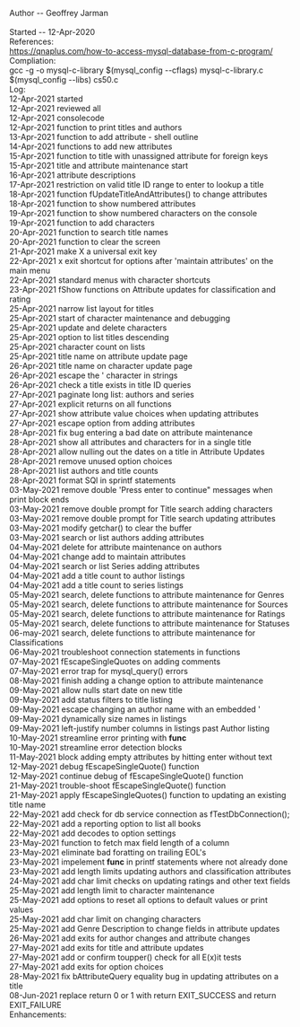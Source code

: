 Author -- Geoffrey Jarman<br/><br/>
Started -- 12-Apr-2020<br/>
References:<br/>
    https://qnaplus.com/how-to-access-mysql-database-from-c-program/<br/>
Compliation:<br/>
    gcc -g -o mysql-c-library $(mysql_config --cflags) mysql-c-library.c $(mysql_config --libs) cs50.c<br/>
Log:<br/>
    12-Apr-2021 started<br/>
    12-Apr-2021 reviewed all<br/>
    12-Apr-2021 consolecode<br/>
    12-Apr-2021 function to print titles and authors<br/>
    13-Apr-2021 function to add attribute - shell outline<br/>
    14-Apr-2021 functions to add new attributes<br/>
    15-Apr-2021 function to title with unassigned attribute for foreign keys<br/>
    15-Apr-2021 title and attribute maintenance start<br/>
    16-Apr-2021 attribute descriptions<br/>
    17-Apr-2021 restriction on valid title ID range to enter to lookup a title<br/>
    18-Apr-2021 function fUpdateTitleAndAttributes() to change attributes<br/>
    18-Apr-2021 function to show numbered attributes<br/>
    19-Apr-2021 function to show numbered characters on the console<br/>
    19-Apr-2021 function to add characters<br/>
    20-Apr-2021 function to search title names<br/>
    20-Apr-2021 function to clear the screen<br/>
    21-Apr-2021 make X a universal exit key<br/>
    22-Apr-2021 x exit shortcut for options after 'maintain attributes' on the main menu<br/>
    22-Apr-2021 standard menus with character shortcuts<br/>
    23-Apr-2021 fShow functions on Attribute updates for classification and rating<br/>
    25-Apr-2021 narrow list layout for titles<br/>
    25-Apr-2021 start of character maintenance and debugging<br/>
    25-Apr-2021 update and delete characters<br/>
    25-Apr-2021 option to list titles descending<br/>
    25-Apr-2021 character count on lists<br/>
    25-Apr-2021 title name on attribute update page<br/>
    26-Apr-2021 title name on character update page<br/>
    26-Apr-2021 escape the ' character in strings<br/>
    26-Apr-2021 check a title exists in title ID queries<br/>
    27-Apr-2021 paginate long list: authors and series<br/>
    27-Apr-2021 explicit returns on all functions<br/>
    27-Apr-2021 show attribute value choices when updating attributes<br/>
    27-Apr-2021 escape option from adding attributes<br/>
    28-Apr-2021 fix bug entering a bad date on attribute maintenance<br/>
    28-Apr-2021 show all attributes and characters for in a single title<br/>
    28-Apr-2021 allow nulling out the dates on a title in Attribute Updates<br/>
    28-Apr-2021 remove unused option choices<br/>
    28-Apr-2021 list authors and title counts<br/>
    28-Apr-2021 format SQl in sprintf statements<br/>
    03-May-2021 remove double 'Press enter to continue" messages when print block ends<br/>
    03-May-2021 remove double prompt for Title search adding characters<br/>
    03-May-2021 remove double prompt for Title search updating attributes<br/>
    03-May-2021 modify getchar() to clear the buffer<br/>
    03-May-2021 search or list authors adding attributes<br/>
    04-May-2021 delete for attribute maintenance on authors<br/>
    04-May-2021 change add to maintain attributes<br/>
    04-May-2021 search or list Series adding attributes<br/>
    04-May-2021 add a title count to author listings<br/>
    04-May-2021 add a title count to series listings<br/>
    05-May-2021 search, delete functions to attribute maintenance for Genres<br/>
    05-May-2021 search, delete functions to attribute maintenance for Sources<br/>
    05-May-2021 search, delete functions to attribute maintenance for Ratings<br/>
    05-May-2021 search, delete functions to attribute maintenance for Statuses<br/>
    06-may-2021 search, delete functions to attribute maintenance for Classifications<br/>
    06-May-2021 troubleshoot connection statements in functions<br/>
    07-May-2021 fEscapeSingleQuotes on adding comments<br/>
    07-May-2021 error trap for mysql_query() errors<br/>
    08-May-2021 finish adding a change option to attribute maintenance<br/>
    09-May-2021 allow nulls start date on new title<br/>
    09-May-2021 add status filters to title listing<br/>
    09-May-2021 escape changing an author name with an embedded '<br/>
    09-May-2021 dynamically size names in listings<br/>
    09-May-2021 left-justify number columns in listings past Author listing<br/>
    10-May-2021 streamline error printing with __func__<br/>
    10-May-2021 streamline error detection blocks<br/>
    11-May-2021 block adding empty attributes by hitting enter without text<br/>
    12-May-2021 debug fEscapeSingleQuote() function<br/>
    12-May-2021 continue debug of fEscapeSingleQuote() function<br/>
    21-May-2021 trouble-shoot fEscapeSingleQuote() function<br/>
    21-May-2021 apply fEscapeSingleQuotes() function to updating an existing title name<br/>
    22-May-2021 add check for db service connection as fTestDbConnection();<br/>
    22-May-2021 add a reporting option to list all books<br/>
    22-May-2021 add decodes to option settings<br/>
    23-May-2021 function to fetch max field length of a column<br/>
    23-May-2021 eliminate bad foratting on trailing EOL's<br/>
    23-May-2021 impelement __func__ in printf statements where not already done<br/>
    23-May-2021 add length limits updating authors and classification attributes<br/>
    24-May-2021 add char limit checks on updating ratings and other text fields<br/>
    25-May-2021 add length limit to character maintenance<br/>
    25-May-2021 add options to reset all options to default values or print values<br/>
    25-May-2021 add char limit on changing characters<br/>
    25-May-2021 add Genre Description to change fields in attribute updates<br/>
    26-May-2021 add exits for author changes and attribute changes<br/>
    27-May-2021 add exits for title and attribute updates<br/>
    27-May-2021 add or confirm toupper() check for all E(x)it tests<br/>
    27-May-2021 add exits for option choices<br/>
    28-May-2021 fix bAttributeQuery equality bug in updating attributes on a title<br/>
    08-Jun-2021 replace return 0 or 1 with return EXIT_SUCCESS and return EXIT_FAILURE<br/>
Enhancements:<br/>
<br/>
